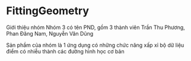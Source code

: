# FittingGeometry
Giới thiệu nhóm 
 Nhóm 3 có tên PND, gồm 3 thành viên Trần Thu Phương, Phan Đăng Nam, Nguyễn Văn Dũng
 
 Sản phầm của nhóm là 1 ứng dụng có những chức năng xấp xỉ bộ dữ liệu điểm có nhiễu thành các đường hình học cơ bản
